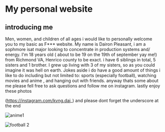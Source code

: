 # My personal website
## introducing me
Men, women, and children of all ages i would like to personally welcome you to my basic as F*** website. My name is Dairon Pleasant, i am a sophmore isat major looking to concentrate in production systems and/ energy. I'm 18 years old ( about to be 19 on the 19th of september yay me!) from Richmond VA, Henrico county to be exact. i have 6 siblings in total, 5 sisters and 1 brother. I grew up living with 3 of my sisters, so as you could imagine it was hell on earth. Jokes aside i do have a good amount of things i like to do including but not limited to: sports (especially football), watching movies and anime , and hanging out with friends. anyway thats some about me please fell free to ask questions and follow me on instagram. lastly enjoy these photos

(https://instagram.com/kvng.dai_) and please dont forget the underscore at the end

![anime1](https://user-images.githubusercontent.com/70244397/92285573-9e9f3c00-eed2-11ea-87bc-3718709d71e0.jpg)

![football 2](https://user-images.githubusercontent.com/70244397/92286549-64836980-eed5-11ea-857a-0c6eac6fcb9a.png)
